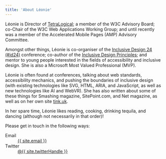 ```yaml
---
title: 'About Léonie'
---
```


Léonie is Director of [TetraLogical](https://tetralogical.com); a member of the W3C Advisory Board; co-Chair of the W3C Web Applications Working Group; and until recently was a member of the Accelerated Mobile Pages (AMP) Advisory Committee.

Amongst other things, Léonie is co-organiser of the [Inclusive Design 24 (#id24)](https://inclusivedesign24.org) conference; co-author of the [Inclusive Design Principles](https://inclusivedesignprinciples.org); and mentor to young people interested in the fields of accessibility and inclusive design. She is also a Microsoft Most Valued Professional (MVP).

Léonie is often found at conferences, talking about web standards, accessibility mechanics, and pushing the boundaries of inclusive design (with existing technologies like SVG, HTML, ARIA, and JavaScript, as well as new technologies like AI and WebVR). She has also written about some of these things for Smashing magazine, SitePoint.com, and Net magazine, as well as on her own site [tink.uk](https://tink.uk).

In her spare time, Léonie likes reading, cooking, drinking tequila, and dancing (although not necessarily in that order)!

Please get in touch in the following ways:

<dl>
<dt>Email</dt><dd><a href="mailto:{{ site.email }}">{{ site.email }}</a></dd>
<dt>Twitter</dt><dd><a href="//twitter.com/{{ site.twitterHandle }}">@{{ site.twitterHandle }}</a></dd>
</dl>
